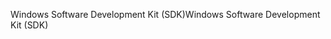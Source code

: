 <span data-ttu-id="ec70a-101">Windows Software Development Kit (SDK)</span><span class="sxs-lookup"><span data-stu-id="ec70a-101">Windows Software Development Kit (SDK)</span></span>